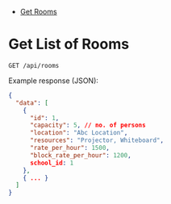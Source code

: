 * [Get Rooms](#index)

<a name="index"/>

# Get List of Rooms

```
GET /api/rooms
```

Example response (JSON):
```json
{
  "data": [
    {
      "id": 1,
      "capacity": 5, // no. of persons
      "location": "Abc Location",
      "resources": "Projector, Whiteboard",
      "rate_per_hour": 1500,
      "block_rate_per_hour": 1200,
      school_id: 1
    },
    { ... }
  ]
}
```
